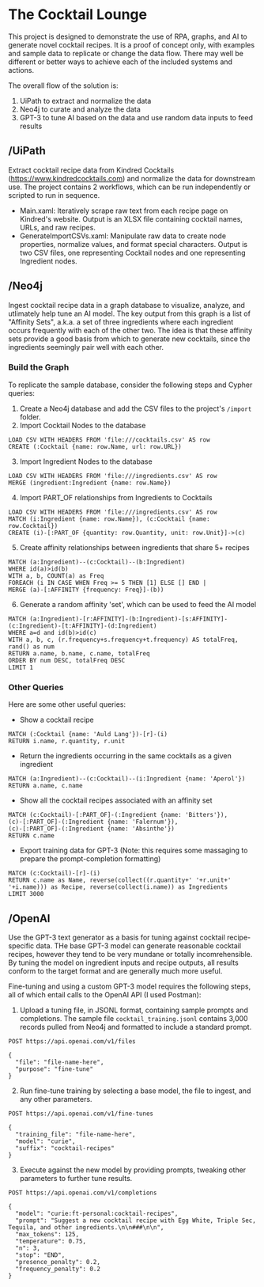 # The Cocktail Lounge

This project is designed to demonstrate the use of RPA, graphs, and AI to generate novel cocktail recipes. It is a proof of concept only, with examples and sample data to replicate or change the data flow. There may well be different or better ways to achieve each of the included systems and actions.

The overall flow of the solution is:
1. UiPath to extract and normalize the data
2. Neo4j to curate and analyze the data
3. GPT-3 to tune AI based on the data and use random data inputs to feed results


## /UiPath
Extract cocktail recipe data from Kindred Cocktails (https://www.kindredcocktails.com) and normalize the data for downstream use. The project contains 2 workflows, which can be run independently or scripted to run in sequence.

* Main.xaml: Iteratively scrape raw text from each recipe page on Kindred's website. Output is an XLSX file containing cocktail names, URLs, and raw recipes.
* GenerateImportCSVs.xaml: Manipulate raw data to create node properties, normalize values, and format special characters. Output is two CSV files, one representing Cocktail nodes and one representing Ingredient nodes.


## /Neo4j
Ingest cocktail recipe data in a graph database to visualize, analyze, and utlimately help tune an AI model. The key output from this graph is a list of "Affinity Sets", a.k.a. a set of three ingredients where each ingredient occurs frequently with each of the other two. The idea is that these affinity sets provide a good basis from which to generate new cocktails, since the ingredients seemingly pair well with each other.

### Build the Graph
To replicate the sample database, consider the following steps and Cypher queries:

1. Create a Neo4j database and add the CSV files to the project's `/import` folder.
2. Import Cocktail Nodes to the database
```
LOAD CSV WITH HEADERS FROM 'file:///cocktails.csv' AS row 
CREATE (:Cocktail {name: row.Name, url: row.URL})
```
3. Import Ingredient Nodes to the database
```
LOAD CSV WITH HEADERS FROM 'file:///ingredients.csv' AS row
MERGE (ingredient:Ingredient {name: row.Name})
```
4. Import PART_OF relationships from Ingredients to Cocktails
```
LOAD CSV WITH HEADERS FROM 'file:///ingredients.csv' AS row
MATCH (i:Ingredient {name: row.Name}), (c:Cocktail {name: row.Cocktail})
CREATE (i)-[:PART_OF {quantity: row.Quantity, unit: row.Unit}]->(c)
```
5. Create affinity relationships between ingredients that share 5+ recipes
```
MATCH (a:Ingredient)--(c:Cocktail)--(b:Ingredient)
WHERE id(a)>id(b)
WITH a, b, COUNT(a) as Freq
FOREACH (i IN CASE WHEN Freq >= 5 THEN [1] ELSE [] END |
MERGE (a)-[:AFFINITY {frequency: Freq}]-(b))
```
6. Generate a random affinity 'set', which can be used to feed the AI model
```
MATCH (a:Ingredient)-[r:AFFINITY]-(b:Ingredient)-[s:AFFINITY]-(c:Ingredient)-[t:AFFINITY]-(d:Ingredient)
WHERE a=d and id(b)>id(c)
WITH a, b, c, (r.frequency+s.frequency+t.frequency) AS totalFreq, rand() as num
RETURN a.name, b.name, c.name, totalFreq
ORDER BY num DESC, totalFreq DESC
LIMIT 1
```

### Other Queries
Here are some other useful queries:

* Show a cocktail recipe
```
MATCH (:Cocktail {name: 'Auld Lang'})-[r]-(i)
RETURN i.name, r.quantity, r.unit
```
* Return the ingredients occurring in the same cocktails as a given ingredient
```
MATCH (a:Ingredient)--(c:Cocktail)--(i:Ingredient {name: 'Aperol'})
RETURN a.name, c.name
```
* Show all the cocktail recipes associated with an affinity set
```
MATCH (c:Cocktail)-[:PART_OF]-(:Ingredient {name: 'Bitters'}),
(c)-[:PART_OF]-(:Ingredient {name: 'Falernum'}),
(c)-[:PART_OF]-(:Ingredient {name: 'Absinthe'})
RETURN c.name
```
* Export training data for GPT-3 (Note: this requires some massaging to prepare the prompt-completion formatting)
```
MATCH (c:Cocktail)-[r]-(i)
RETURN c.name as Name, reverse(collect((r.quantity+' '+r.unit+' '+i.name))) as Recipe, reverse(collect(i.name)) as Ingredients
LIMIT 3000
```

## /OpenAI
Use the GPT-3 text generator as a basis for tuning against cocktail recipe-specific data. THe base GPT-3 model can generate reasonable cocktail recipes, however they tend to be very mundane or totally incomrehensible. By tuning the model on ingredient inputs and recipe outputs, all results conform to the target format and are generally much more useful.

Fine-tuning and using a custom GPT-3 model requires the following steps, all of which entail calls to the OpenAI API (I used Postman):

1. Upload a tuning file, in JSONL format, containing sample prompts and completions. The sample file `cocktail_training.jsonl` contains 3,000 records pulled from Neo4j and formatted to include a standard prompt.
```
POST https://api.openai.com/v1/files

{
  "file": "file-name-here",
  "purpose": "fine-tune"
}
```

2. Run fine-tune training by selecting a base model, the file to ingest, and any other parameters.
```
POST https://api.openai.com/v1/fine-tunes

{
  "training_file": "file-name-here",
  "model": "curie",
  "suffix": "cocktail-recipes"
}
```

3. Execute against the new model by providing prompts, tweaking other parameters to further tune results.
```
POST https://api.openai.com/v1/completions

{
  "model": "curie:ft-personal:cocktail-recipes",
  "prompt": "Suggest a new cocktail recipe with Egg White, Triple Sec, Tequila, and other ingredients.\n\n###\n\n",
  "max_tokens": 125,
  "temperature": 0.75,
  "n": 3,
  "stop": "END",
  "presence_penalty": 0.2,
  "frequency_penalty": 0.2
}
```
